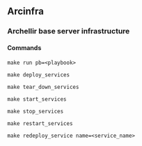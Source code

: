 ## Arcinfra
### Archellir base server infrastructure

#### Commands

```shell
make run pb=<playbook>
```

```shell
make deploy_services
```

```shell
make tear_down_services
```

```shell
make start_services
```

```shell
make stop_services
```

```shell
make restart_services

```

```shell
make redeploy_service name=<service_name>
```
